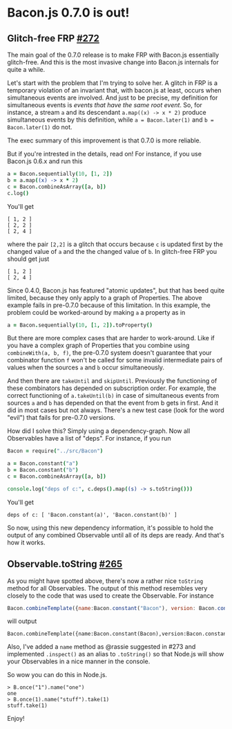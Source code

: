# Bacon.js 0.7.0 is out!

## Glitch-free FRP [#272](https://github.com/baconjs/bacon.js/issues/272)

The main goal of the 0.7.0 release is to make FRP with Bacon.js
essentially glitch-free. And this is the most invasive change into Bacon.js 
internals for quite a while.

Let's start with the problem that I'm trying to solve her. A glitch in FRP is
a temporary violation of an invariant that, with bacon.js at least, occurs when 
simultaneous events are involved. And just to be precise, my definition for simultaneous
events is *events that have the same root event*. So, for instance, a stream `a` and its
descendant `a.map((x) -> x * 2)` produce simultaneous events by this definition,
while `a = Bacon.later(1)` and `b = Bacon.later(1)` do not.

The exec summary of this improvement is that 0.7.0 is more reliable.

But if you're intrested in the details, read on! For instance, if you use Bacon.js 0.6.x and run this

```coffeescript
a = Bacon.sequentially(10, [1, 2])
b = a.map((x) -> x * 2)
c = Bacon.combineAsArray([a, b])
c.log()
```

You'll get

    [ 1, 2 ]
    [ 2, 2 ]
    [ 2, 4 ]

where the pair `[2,2]` is a glitch that occurs because `c` is updated first by the changed value of `a` and the the changed value of `b`. In glitch-free FRP you should get just

    [ 1, 2 ]
    [ 2, 4 ]

Since 0.4.0, Bacon.js has featured "atomic updates", but that has beed quite limited, because they only apply to a graph of Properties. The above example fails in pre-0.7.0 because of this limitation. In this example, the problem could be worked-around by making `a` a property as in

```coffeescript
a = Bacon.sequentially(10, [1, 2]).toProperty()
```

But there are more complex cases that are harder to work-around. Like if you have a complex graph of Properties that you combine using `combineWith(a, b, f)`, the pre-0.7.0 system doesn't guarantee that your combinator function `f` won't be called for some invalid intermediate pairs of values when the sources `a` and `b` occur simultaneously.

And then there are `takeUntil` and `skipUntil`. Previously the functioning of these 
combinators has depended on subscription order. For example, the correct functioning of
`a.takeUntil(b)` in case of simultaneous events from sources `a` and `b` has depended on
that the event from b gets in first. And it did in most cases but not always. There's a new
test case (look for the word "evil") that fails for pre-0.7.0 versions.

How did I solve this? Simply using a dependency-graph. Now all Observables have a list of "deps". For instance, if you run

```coffeescript
Bacon = require("../src/Bacon")

a = Bacon.constant("a")
b = Bacon.constant("b")
c = Bacon.combineAsArray([a, b])

console.log("deps of c:", c.deps().map((s) -> s.toString()))
```

You'll get

    deps of c: [ 'Bacon.constant(a)', 'Bacon.constant(b)' ]

So now, using this new dependency information, it's possible to hold the output of any combined Observable until all of its deps are ready. And that's how it works.

## Observable.toString [#265](https://github.com/baconjs/bacon.js/issues/265)

As you might have spotted above, there's now a rather nice `toString` method for all Observables.
The output of this method resembles very closely to the code that was used to create the Observable.
For instance

```js
Bacon.combineTemplate({name:Bacon.constant("Bacon"), version: Bacon.constant("0.7")}).toString()
```

will output

```
Bacon.combineTemplate({name:Bacon.constant(Bacon),version:Bacon.constant(0.7)})'
```

Also, I've added a `name` method as @rassie suggested in #273 and implemented `.inspect()` as an alias to `.toString()` so that Node.js will show your Observables in a nice manner in the console.

So wow you can do this in Node.js.

    > B.once("1").name("one")
    one
    > B.once(1).name("stuff").take(1)
    stuff.take(1)

Enjoy!
